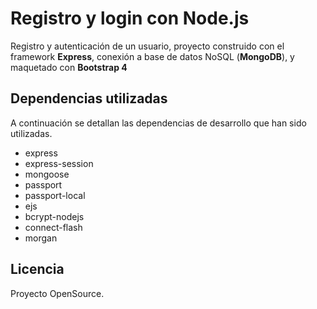# Registro y login con Node.js

Registro y  autenticación de un usuario, proyecto construido con el framework **Express**, conexión a base de datos NoSQL (**MongoDB**), y maquetado con **Bootstrap 4**

## Dependencias utilizadas

A continuación se detallan las dependencias de desarrollo que han sido utilizadas. 

- express 
- express-session
- mongoose 
- passport 
- passport-local
- ejs
- bcrypt-nodejs 
- connect-flash 
- morgan 

## Licencia
Proyecto OpenSource.